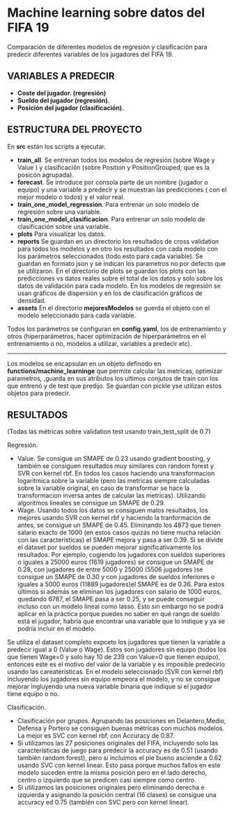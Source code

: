 # Machine learning sobre datos del FIFA 19

Comparación de  diferentes modelos de regresión y clasificación para predecir diferentes variables de los jugadores del FIFA 19.
## VARIABLES A PREDECIR
* **Coste del jugador. (regresión)**
* **Sueldo del jugador (regresión).**
* **Posición del jugador (clasificación).**
##

## ESTRUCTURA DEL PROYECTO

En <b>src </b> están los scripts a ejecutar.
* **train_all**. Se entrenan todos los modelos de regresión (sobre Wage y Value ) y clasificación (sobre Position y PositionGrouped, que es la posicón agrupada).
* **forecast**. Se introduce por consola  parte de un nombre (jugador o equipo) y una variable a predecir y 
se muestran las predicciones ( con el mejor modelo o todos) y el valor real.
* **train_one_model_regression**. Para entrenar un solo modelo de regresión sobre una variable.
* **train_one_model_clasificacion**. Para entrenar un solo modelo de clasificación sobre una variable.
* **plots** Para visualizar los datos.
* **reports** Se guardan en un directorio los resultados de cross validation para todos los modelos  y en otro los resultados con cada modelo con los parámetros seleccionados (todo esto para cada variable). 
Se guardan en formato json y se indican los parametros no por defecto que se utilizaron.
En el directorio de plots se guardan los plots con las predicciones vs datos reales sobre el total de los datos y solo sobre los datos de validación para cada modelo.
En los modelos de regresión se usan gráficos de dispersión y en los de clasificación gráficos de densidad.
* **assets** En el directorio <b>mejoresModelos</b> se guerda el objeto con el modelo seleccionado para cada variable.

Todos los parámetros se configuran en <b>config.yaml</b>, los de entrenamiento y otros (hiperparámetros, hacer optimización de hiperparámetros en el entrenamiento o no,
modelos a utilizar, variables a predecir etc).

* **
Los modelos  se encapsulan en un objeto definodo en <b>functions/machine_learninge</b> que permite calcular las metricas, optimizar parametros,
,guarda en sus atributos los ultimos conjutos de  train con los que entrenó y de  test que predijo. Se guardan con pickle yse utilizan estos objetos para predecir.

## RESULTADOS
(Todas las métricas sobre validation test usando train_test_split de 0.7)

Regresión. 
* Value. Se consigue un SMAPE de 0.23 usando gradient boosting, y también se consiguen resultados muy similares con random forest y  SVR con kernel rbf. 
En todos los casos haciendo una transformacion logaritmica sobre la variable (pero las metricas siempre calculadas sobre la variable
original, en caso de transformar se hace la transformacion inversa antes de calcular las metricas). Utilizando algoritmos lineales se consigue un SMAPE de 0.29.
* Wage. Usando todos los datos se consiguen malos resultados, los mejores usando SVR con kernel rbf y haciendo la tranformación de antes, se consigue un SMAPE de 0.45.
Eliminando los 4873 que tienen salario exacto de 1000 (en estos casos quizás no tiene mucha relación con las características) el SMAPE mejora y pasa a ser 0.39.
Si se divide el dataset por sueldos se pueden mejorar significativamente los resultados. 
Por ejemplo, cogiendo los jugadores con sueldos superiores o iguales a 25000 euros (1619 jugadores) se consigue un SMAPE de 0.28, con jugadores de entre 5000 y 25000 (5506 jugadores )se consigue un SMAPE de 0.30 y
con jugadores de sueldos inferiores o iguales a 5000 euros   (11889 jugadores)el SMAPE es de 0.36. Para estos últimos si además se eliminan los jugadores con salario de 1000 euros, quedando 6787, el SMAPE pasa a ser 0.25, y se puede conseguir incluso con un modelo lineal como lasso. 
Esto sin embargo no se podrá aplicar en la práctica porque puedes no saber en qué rango de sueldo está el jugador, habría que 
encontrar una variable que lo indique y ya se podría incluir en el modelo.

Se utiliza el dataset completo expceto los jugadores que tienen la variable a predecir igual a 0 (Value o Wage).
Estos son  jugadores sin equipo (todos los que tienen Wage=0 y solo hay 10 de 239 con Value=0 que tienen equipo), entonces este es el motivo del valor de la variable y es imposible predecirlo usando las careaterísticas. En el modelo seleccionado (SVR con kernel rbf)
incluyendo los jugadores sin equipo empeora el modelo, y no se consigue mejorar ingluyendo una nueva variable binaria que indique si el jugador tiene equipo o no.


Clasificación.
* Clasificación por grupos. Agrupando las posiciones en Delantero,Medio, Defensa y Portero se consiguen buenas métricas con muchos modelos.
La mejor es SVC con kernel rbf, con Accuracy de 0.87.
* Si utilizamos las 27 posiciones originales del FIFA, incluyendo solo las características de juego para predecir la accuracy es de 0.51 (usando también random forest), pero si incluimos el pie bueno asciende a 0.62 usando SVC con kernel linear.
Esto pasa porque muchos fallos en este modelo suceden entre la misma posición pero en el lado derecho, centro o izquierdo que se predicen casi siempre como centro.
* Si utilizamos las posiciones originales pero eliminando derecha e izquierda y asignando la posición central (16 clases) se consigue una accuracy ed 0.75 (también con SVC pero con kernel linear).
